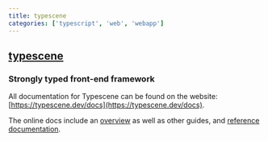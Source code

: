 ```yaml
---
title: typescene
categories: ['typescript', 'web', 'webapp']
---
```

## [typescene](https://github.com/typescene/typescene)

### Strongly typed front-end framework


All documentation for Typescene can be found on the website: [https://typescene.dev/docs](https://typescene.dev/docs).

The online docs include an [overview](https://typescene.dev/docs/introduction/overview) as well as other guides, and [reference documentation](https://typescene.dev/docs).
